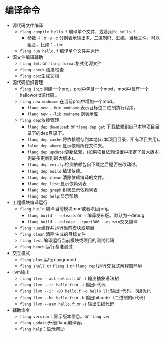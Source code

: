 # 编译命令

+ 源代码文件编译
    - `flang compile hello.f`:编译单个文件，或着用`fc hello.f`
        * 参数 -i -b -s -c 分别表示输出IR、二进制IR、汇编、目标文件。可以组合，比如：`-ibc`
    - `flang run hello.f`:编译单个文件并运行
+ 源文件编辑辅助
    - `flang fmt`: or `flang format`格式化源文件
    - `flang check`:语法检查
    - `flang doc`:生成文档
+ 源代码组织管理
    - `flang init`:创建一个proj，proj中包含一个mod，mod中含有一个helloworld源代码。
    - `flang new modname`:在当前proj中增加一个mod。
        * `flang new --bin modname`:表示目标位二进制执行程序。
        * `flang new --lib modname`:则表示库 
    - `flang dep`:依赖管理
        * `flang dep download`: or `flang dep get` 下载依赖到自己本地项目目录下的dep目录下。
        * `flang dep cache`:将依赖缓存到本地(非本项目目录，所有项目共用)。
        * `falng dep where`:显示依赖所在文件夹。
        * `flang dep update`:更新依赖，(如果项目依赖设置中指定了最大版本，则最多更新到最大版本)。
        * `flang dep verify`:检测依赖包自下载之后是否被改动过。
        * `flang dep build`:编译依赖。
        * `flang dep clean`:清除依赖编译的文件。
        * `flang dep list`:显示依赖列表
        * `flang dep graph`:树状显示依赖列表
        * `flang dep help`:显示帮助
+ 工程模块编译运行
    - `flang build`:编译当前模块mod或者项目proj。
        * `flang build --release`: or `-r`编译发布版。默认为--debug
        * `flang build --release --cpu:i386 --os:win`交叉编译
    - `flang run`:编译并运行当前模块或项目
    - `flang clean`:清除生成的目标文件
    - `flang test`:编译运行当前模块或项目的测试代码
    - `flang bench`:运行基准测试
+ 交互模式
    - `flang play`:运行playground
    - `flang shell`: or `flang i` or `flang repl`运行交互式解释器环境
+ llvm输出
	- `flang llvm --ast hello.f`: or `-t` 输出抽象语法树
	- `flang llvm --ir hello.f`: or `-i` 输出ir代码
	- `flang llvm --ir -O3 hello.f -o hello.ll`: 输出ir代码，3级优化
	- `flang llvm --bc hello.f`: or `-b` 输出bitcode（二进制的ir代码）
	- `flang llvm --asm hello.f`: or `-s` 输出汇编代码
+ 辅助命令
    - `flang version`：显示版本信息。or `flang ver`
    - `flang update`:升级flang编译器。
    - `flang help`：显示帮助
 